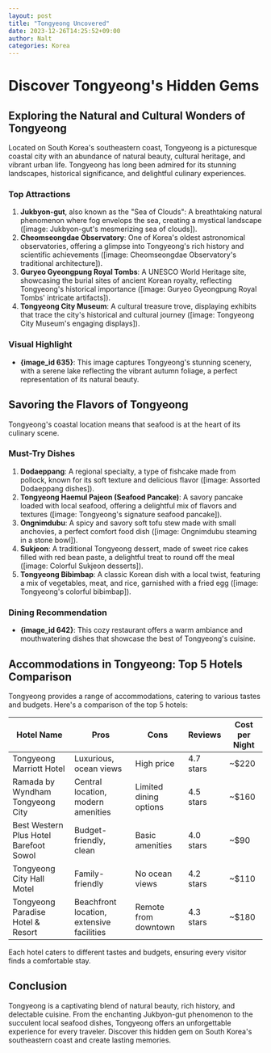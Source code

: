 ```yaml
---
layout: post
title: "Tongyeong Uncovered"
date: 2023-12-26T14:25:52+09:00
author: Nalt
categories: Korea
---
```


# Discover Tongyeong's Hidden Gems
## Exploring the Natural and Cultural Wonders of Tongyeong

Located on South Korea's southeastern coast, Tongyeong is a picturesque coastal city with an abundance of natural beauty, cultural heritage, and vibrant urban life. Tongyeong has long been admired for its stunning landscapes, historical significance, and delightful culinary experiences.

### Top Attractions

1. **Jukbyon-gut**, also known as the "Sea of Clouds": A breathtaking natural phenomenon where fog envelops the sea, creating a mystical landscape ([image: Jukbyon-gut's mesmerizing sea of clouds]).
2. **Cheomseongdae Observatory**: One of Korea's oldest astronomical observatories, offering a glimpse into Tongyeong's rich history and scientific achievements ([image: Cheomseongdae Observatory's traditional architecture]).
3. **Guryeo Gyeongpung Royal Tombs**: A UNESCO World Heritage site, showcasing the burial sites of ancient Korean royalty, reflecting Tongyeong's historical importance ([image: Guryeo Gyeongpung Royal Tombs' intricate artifacts]).
4. **Tongyeong City Museum**: A cultural treasure trove, displaying exhibits that trace the city's historical and cultural journey ([image: Tongyeong City Museum's engaging displays]).

### Visual Highlight

- **{image_id 635}**: This image captures Tongyeong's stunning scenery, with a serene lake reflecting the vibrant autumn foliage, a perfect representation of its natural beauty.

## Savoring the Flavors of Tongyeong

Tongyeong's coastal location means that seafood is at the heart of its culinary scene.

### Must-Try Dishes

1. **Dodaeppang**: A regional specialty, a type of fishcake made from pollock, known for its soft texture and delicious flavor ([image: Assorted Dodaeppang dishes]).
2. **Tongyeong Haemul Pajeon (Seafood Pancake)**: A savory pancake loaded with local seafood, offering a delightful mix of flavors and textures ([image: Tongyeong's signature seafood pancake]).
3. **Ongnimdubu**: A spicy and savory soft tofu stew made with small anchovies, a perfect comfort food dish ([image: Ongnimdubu steaming in a stone bowl]).
4. **Sukjeon**: A traditional Tongyeong dessert, made of sweet rice cakes filled with red bean paste, a delightful treat to round off the meal ([image: Colorful Sukjeon desserts]).
5. **Tongyeong Bibimbap**: A classic Korean dish with a local twist, featuring a mix of vegetables, meat, and rice, garnished with a fried egg ([image: Tongyeong's colorful bibimbap]).

### Dining Recommendation

- **{image_id 642}**: This cozy restaurant offers a warm ambiance and mouthwatering dishes that showcase the best of Tongyeong's cuisine.

## Accommodations in Tongyeong: Top 5 Hotels Comparison

Tongyeong provides a range of accommodations, catering to various tastes and budgets. Here's a comparison of the top 5 hotels:

| Hotel Name | Pros | Cons | Reviews | Cost per Night |
|------------|------|------|---------|----------------|
| Tongyeong Marriott Hotel | Luxurious, ocean views | High price | 4.7 stars | ~$220 |
| Ramada by Wyndham Tongyeong City | Central location, modern amenities | Limited dining options | 4.5 stars | ~$160 |
| Best Western Plus Hotel Barefoot Sowol | Budget-friendly, clean | Basic amenities | 4.0 stars | ~$90 |
| Tongyeong City Hall Motel | Family-friendly | No ocean views | 4.2 stars | ~$110 |
| Tongyeong Paradise Hotel & Resort | Beachfront location, extensive facilities | Remote from downtown | 4.3 stars | ~$180 |

Each hotel caters to different tastes and budgets, ensuring every visitor finds a comfortable stay.

## Conclusion

Tongyeong is a captivating blend of natural beauty, rich history, and delectable cuisine. From the enchanting Jukbyon-gut phenomenon to the succulent local seafood dishes, Tongyeong offers an unforgettable experience for every traveler. Discover this hidden gem on South Korea's southeastern coast and create lasting memories.
